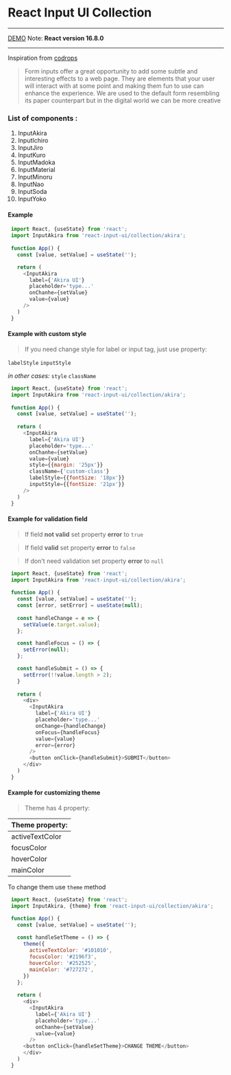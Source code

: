 #  React Input UI Collection
 ____________________________________________________
[DEMO](https://sakalx.github.io/react-input-collection/)
Note: **React version 16.8.0**
____________________________________________________
Inspiration  from [codrops](https://tympanus.net/codrops/2015/03/18/inspiration-text-input-effects-2/)
>Form inputs offer a great opportunity to add some subtle and interesting effects to a web page. They are elements that your user will interact with at some point and making them fun to use can enhance the experience. We are used to the default form resembling its paper counterpart but in the digital world we can be more creative

###  List of components :
 1. InputAkira
 1. InputIchiro
 1. InputJiro
 1. InputKuro
 1. InputMadoka
 1. InputMaterial
 1. InputMinoru
 1. InputNao
 1. InputSoda
 1. InputYoko

####  Example
 ```javascript
  import React, {useState} from 'react';
  import InputAkira from 'react-input-ui/collection/akira';
  
  function App() {
    const [value, setValue] = useState('');

    return (
      <InputAkira
        label={'Akira UI'}
        placeholder='type...'
        onChanhe={setValue}
        value={value}
      />
    )
  }
  ```
  
####  Example with custom style
> If you need change style for label or input tag,
> just use property: 

`labelStyle` `inputStyle` 

*in other cases:* `style` `className`
   ```javascript
    import React, {useState} from 'react';
    import InputAkira from 'react-input-ui/collection/akira';
    
    function App() {
      const [value, setValue] = useState('');
    
      return (
        <InputAkira
          label={'Akira UI'}
          placeholder='type...'
          onChanhe={setValue}
          value={value}
          style={{margin: '25px'}}
          className={'custom-class'}
          labelStyle={{fontSize: '18px'}}
          inputStyle={{fontSize: '21px'}}
        />
      )
    }
   ```
   
####  Example for validation field
  > If field **not valid** set property **error** to `true`
  
  > If field **valid** set property **error** to `false`
  
  > If don't need validation set property **error** to `null`
   ```javascript
    import React, {useState} from 'react';
    import InputAkira from 'react-input-ui/collection/akira';
    
    function App() {
      const [value, setValue] = useState('');
      const [error, setError] = useState(null);
     
      const handleChange = e => {
        setValue(e.target.value);
      };
  
      const handleFocus = () => {
        setError(null);
      };
  
      const handleSubmit = () => {
        setError(!!value.length > 2);
      }
      
      return (
        <div>
          <InputAkira
            label={'Akira UI'}
            placeholder='type...'
            onChange={handleChange}
            onFocus={handleFocus}
            value={value}
            error={error}
          />
          <button onClick={handleSubmit}>SUBMIT</button>
        </div>
      )
    }
   ```
 
####  Example for customizing theme
   > Theme has 4 property:
   
   | Theme property: |
   | --- |
   | activeTextColor |
   | focusColor |
   | hoverColor |
   | mainColor |
   
   To change them use `theme` method
   
   ```javascript
    import React, {useState} from 'react';
    import InputAkira, {theme} from 'react-input-ui/collection/akira';

    function App() {
      const [value, setValue] = useState('');
     
      const handleSetTheme = () => {
        theme({
          activeTextColor: '#101010',
          focusColor: '#2196f3',
          hoverColor: '#252525',
          mainColor: '#727272',
        })
      };
      
      return (
        <div>
          <InputAkira
            label={'Akira UI'}
            placeholder='type...'
            onChanhe={setValue}
            value={value}
          />
        <button onClick={handleSetTheme}>CHANGE THEME</button>
        </div>
      )
    }
   ```
